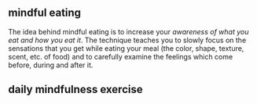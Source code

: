 ## mindful eating
The idea behind mindful eating is to increase your _awareness of what you eat and how you eat it_. The technique teaches you to slowly focus on the sensations that you get while eating your meal (the color, shape, texture, scent, etc. of food) and to carefully examine the feelings which come before, during and after it.

## daily mindfulness exercise

